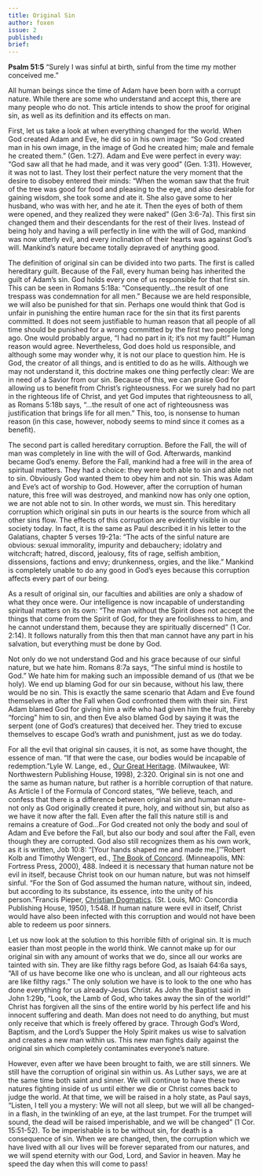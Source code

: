 ```yaml
---
title: Original Sin
author: foxen
issue: 2
published: 
brief: 
---
```


**Psalm 51:5** “Surely I was sinful at birth, sinful from the time my mother conceived me.”

All human beings since the time of Adam have been born with a corrupt nature.  While there are some who understand and accept this, there are many people who do not.  This article intends to show the proof for original sin, as well as its definition and its effects on man.

First, let us take a look at when everything changed for the world.  When God created Adam and Eve, he did so in his own image: “So God created man in his own image, in the image of God he created him; male and female he created them.” (Gen. 1:27).  Adam and Eve were perfect in every way: “God saw all that he had made, and it was very good” (Gen. 1:31).  However, it was not to last.  They lost their perfect nature the very moment that the desire to disobey entered their minds: “When the woman saw that the fruit of the tree was good for food and pleasing to the eye, and also desirable for gaining wisdom, she took some and ate it.  She also gave some to her husband, who was with her, and he ate it.  Then the eyes of both of them were opened, and they realized they were naked” (Gen 3:6-7a).  This first sin changed them and their descendants for the rest of their lives.  Instead of being holy and having a will perfectly in line with the will of God, mankind was now utterly evil, and every inclination of their hearts was against God’s will.  Mankind’s nature became totally depraved of anything good.

The definition of original sin can be divided into two parts.  The first is called hereditary guilt.  Because of the Fall, every human being has inherited the guilt of Adam’s sin.  God holds every one of us responsible for that first sin.  This can be seen in Romans 5:18a:  “Consequently…the result of one trespass was condemnation for all men.”  Because we are held responsible, we will also be punished for that sin.  Perhaps one would think that God is unfair in punishing the entire human race for the sin that its first parents committed.  It does not seem justifiable to human reason that all people of all time should be punished for a wrong committed by the first two people long ago.  One would probably argue, “I had no part in it; it’s not my fault!”  Human reason would agree.  Nevertheless, God does hold us responsible, and although some may wonder why, it is not our place to question him.  He is God, the creator of all things, and is entitled to do as he wills.  Although we may not understand it, this doctrine makes one thing perfectly clear: We are in need of a Savior from our sin.  Because of this, we can praise God for allowing us to benefit from Christ’s righteousness.  For we surely had no part in the righteous life of Christ, and yet God imputes that righteousness to all, as Romans 5:18b says, “…the result of one act of righteousness was justification that brings life for all men.”  This, too, is nonsense to human reason (in this case, however, nobody seems to mind since it comes as a benefit).

The second part is called hereditary corruption.  Before the Fall, the will of man was completely in line with the will of God.  Afterwards, mankind became God’s enemy.  Before the Fall, mankind had a free will in the area of spiritual matters.  They had a choice:  they were both able to sin and able not to sin.  Obviously God wanted them to obey him and not sin.  This was Adam and Eve’s act of worship to God.  However, after the corruption of human nature, this free will was destroyed, and mankind now has only one option, we are not able not to sin.  In other words, we must sin.  This hereditary corruption which original sin puts in our hearts is the source from which all other sins flow.  The effects of this corruption are evidently visible in our society today.  In fact, it is the same as Paul described it in his letter to the Galatians, chapter 5 verses 19-21a:  “The acts of the sinful nature are obvious:  sexual immorality, impurity and debauchery; idolatry and witchcraft; hatred, discord, jealousy, fits of rage, selfish ambition, dissensions, factions and envy; drunkenness, orgies, and the like.”  Mankind is completely unable to do any good in God’s eyes because this corruption affects every part of our being.

As a result of original sin, our faculties and abilities are only a shadow of what they once were.  Our intelligence is now incapable of understanding spiritual matters on its own:  “The man without the Spirit does not accept the things that come from the Spirit of God, for they are foolishness to him, and he cannot understand them, because they are spiritually discerned” (1 Cor. 2:14).  It follows naturally from this then that man cannot have any part in his salvation, but everything must be done by God.

Not only do we not understand God and his grace because of our sinful nature, but we hate him.  Romans 8:7a says, “The sinful mind is hostile to God.”  We hate him for making such an impossible demand of us (that we be holy).  We end up blaming God for our sin because, without his law, there would be no sin.  This is exactly the same scenario that Adam and Eve found themselves in after the Fall when God confronted them with their sin.  First Adam blamed God for giving him a wife who had given him the fruit, thereby “forcing” him to sin, and then Eve also blamed God by saying it was the serpent (one of God’s creatures) that deceived her.  They tried to excuse themselves to escape God’s wrath and punishment, just as we do today.

For all the evil that original sin causes, it is not, as some have thought, the essence of man.  “If that were the case, our bodies would be incapable of redemption.”<fn>Lyle W. Lange, ed., <u>Our Great Heritage</u>. (Milwaukee, WI: Northwestern Publishing House, 1998), 2:320.</fn>  Original sin is not one and the same as human nature, but rather is a horrible corruption of that nature.  As Article I of the Formula of Concord states, “We believe, teach, and confess that there is a difference between original sin and human nature-not only as God originally created it pure, holy, and without sin, but also as we have it now after the fall.  Even after the fall this nature still is and remains a creature of God…For God created not only the body and soul of Adam and Eve before the Fall, but also our body and soul after the Fall, even though they are corrupted.  God also still recognizes them as his own work, as it is written, Job 10:8: “[Your hands shaped me and made me.]’”<fn>Robert Kolb and Timothy Wengert, ed., <u>The Book of Concord</u>. (Minneapolis, MN: Fortress Press, 2000), 488.</fn>  Indeed it is necessary that human nature not be evil in itself, because Christ took on our human nature, but was not himself sinful.  “For the Son of God assumed the human nature, without sin, indeed, but according to its substance, its essence, into the unity of his person.”<fn>Francis Pieper, <u>Christian Dogmatics</u>. (St. Louis, MO: Concordia Publishing House, 1950), 1:548.</fn>  If human nature were evil in itself, Christ would have also been infected with this corruption and would not have been able to redeem us poor sinners.

Let us now look at the solution to this horrible filth of original sin.  It is much easier than most people in the world think.  We cannot make up for our original sin with any amount of works that we do, since all our works are tainted with sin.  They are like filthy rags before God, as Isaiah 64:6a says, “All of us have become like one who is unclean, and all our righteous acts are like filthy rags.”  The only solution we have is to look to the one who has done everything for us already-Jesus Christ.  As John the Baptist said in John 1:29b, “Look, the Lamb of God, who takes away the sin of the world!”  Christ has forgiven all the sins of the entire world by his perfect life and his innocent suffering and death.  Man does not need to do anything, but must only receive that which is freely offered by grace.  Through God’s Word, Baptism, and the Lord’s Supper the Holy Spirit makes us wise to salvation and creates a new man within us.  This new man fights daily against the original sin which completely contaminates everyone’s nature.

However, even after we have been brought to faith, we are still sinners.  We still have the corruption of original sin within us.  As Luther says, we are at the same time both saint and sinner.  We will continue to have these two natures fighting inside of us until either we die or Christ comes back to judge the world.  At that time, we will be raised in a holy state, as Paul says, “Listen, I tell you a mystery:  We will not all sleep, but we will all be changed-in a flash, in the twinkling of an eye, at the last trumpet.  For the trumpet will sound, the dead will be raised imperishable, and we will be changed” (1 Cor. 15:51-52).  To be imperishable is to be without sin, for death is a consequence of sin.  When we are changed, then, the corruption which we have lived with all our lives will be forever separated from our natures, and we will spend eternity with our God, Lord, and Savior in heaven.  May he speed the day when this will come to pass!